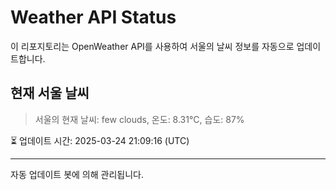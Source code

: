
# Weather API Status

이 리포지토리는 OpenWeather API를 사용하여 서울의 날씨 정보를 자동으로 업데이트합니다.

## 현재 서울 날씨
> 서울의 현재 날씨: few clouds, 온도: 8.31°C, 습도: 87%

⏳ 업데이트 시간: 2025-03-24 21:09:16 (UTC)

---
자동 업데이트 봇에 의해 관리됩니다.
